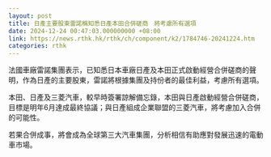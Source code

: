 ```yaml
---
layout: post
title: 日產主要股東雷諾稱知悉日產本田合併磋商　將考慮所有選項
date: 2024-12-24 00:47:03.000000000 +08:00
link: https://news.rthk.hk/rthk/ch/component/k2/1784746-20241224.htm
categories: rthk
---
```


法國車廠雷諾集團表示，已知悉日本車廠日產及本田正式啟動經營合併磋商的聲明，作為日產的主要股東，雷諾將根據集團及持份者的最佳利益，考慮所有選項。

本田、日產及三菱汽車，較早時簽署諒解備忘錄，本田與日產啟動經營合併磋商，目標是明年6月達成最終協議；與日產組成企業聯盟的三菱汽車，將考慮加入合併的可能性。

若果合併成事，將會成為全球第三大汽車集團，分析相信有助應對發展迅速的電動車市場。
